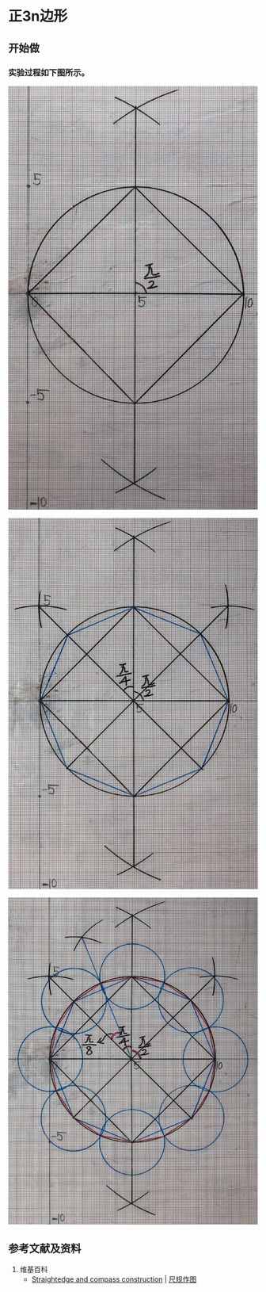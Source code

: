 # 正3n边形

## 开始做

### 实验过程如下图所示。

![](/images/欧几里得几何/尺规作图/正3n边形/1a1.jpg)

![](/images/欧几里得几何/尺规作图/正3n边形/2a1.jpg)

![](/images/欧几里得几何/尺规作图/正3n边形/3a1.jpg)

## 参考文献及资料

1. 维基百科
	- [Straightedge and compass construction](https://en.wikipedia.org/wiki/Straightedge_and_compass_construction) | [尺规作图](https://zh.wikipedia.org/wiki/%E5%B0%BA%E8%A7%84%E4%BD%9C%E5%9B%BE) 



